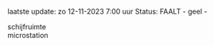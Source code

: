 laatste update: 
zo 12-11-2023  7:00   uur 
Status: FAALT - geel - 
<div class="service Y">schijfruimte</div><div class="service Y">microstation</div>